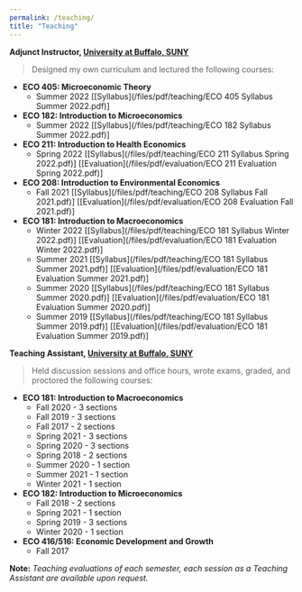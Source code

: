 ```yaml
---
permalink: /teaching/
title: "Teaching"
---
```



**Adjunct Instructor, [University at Buffalo, SUNY](https://arts-sciences.buffalo.edu/economics.html)**  
> Designed my own curriculum and lectured the following courses: 

 - **ECO 405: Microeconomic Theory**
     - Summer 2022 [[Syllabus](/files/pdf/teaching/ECO 405 Syllabus Summer 2022.pdf)]
 - **ECO 182: Introduction to Microeconomics**
     - Summer 2022 [[Syllabus](/files/pdf/teaching/ECO 182 Syllabus Summer 2022.pdf)]
 - **ECO 211: Introduction to Health Economics**
     - Spring 2022 [[Syllabus](/files/pdf/teaching/ECO 211 Syllabus Spring 2022.pdf)] [[Evaluation](/files/pdf/evaluation/ECO 211 Evaluation Spring 2022.pdf)]
 - **ECO 208: Introduction to Environmental Economics** 
     - Fall 2021 [[Syllabus](/files/pdf/teaching/ECO 208 Syllabus Fall 2021.pdf)] [[Evaluation](/files/pdf/evaluation/ECO 208 Evaluation Fall 2021.pdf)]
 - **ECO 181: Introduction to Macroeconomics** 
     - Winter 2022 [[Syllabus](/files/pdf/teaching/ECO 181 Syllabus Winter 2022.pdf)] [[Evaluation](/files/pdf/evaluation/ECO 181 Evaluation Winter 2022.pdf)]
     - Summer 2021 [[Syllabus](/files/pdf/teaching/ECO 181 Syllabus Summer 2021.pdf)] [[Evaluation](/files/pdf/evaluation/ECO 181 Evaluation Summer 2021.pdf)]
     - Summer 2020 [[Syllabus](/files/pdf/teaching/ECO 181 Syllabus Summer 2020.pdf)] [[Evaluation](/files/pdf/evaluation/ECO 181 Evaluation Summer 2020.pdf)]
     - Summer 2019 [[Syllabus](/files/pdf/teaching/ECO 181 Syllabus Summer 2019.pdf)] [[Evaluation](/files/pdf/evaluation/ECO 181 Evaluation Summer 2019.pdf)]


**Teaching Assistant, [University at Buffalo, SUNY](https://arts-sciences.buffalo.edu/economics.html)**  
> Held discussion sessions and office hours, wrote exams, graded, and proctored the following courses:  


 - **ECO 181: Introduction to Macroeconomics** 
     - Fall 2020 - 3 sections
     - Fall 2019 - 3 sections
     - Fall 2017 - 2 sections
     - Spring 2021 - 3 sections
     - Spring 2020 - 3 sections
     - Spring 2018 - 2 sections
     - Summer 2020 - 1 section
     - Summer 2021 - 1 section
     - Winter 2021 - 1 section
 - **ECO 182: Introduction to Microeconomics** 
     - Fall 2018 - 2 sections
     - Spring 2021 - 1 section
     - Spring 2019 - 3 sections
     - Winter 2020 - 1 section
 - **ECO 416/516: Economic Development and Growth** 
     - Fall 2017

**Note:** *Teaching evaluations of each semester, each session as a Teaching Assistant are available upon request.*

